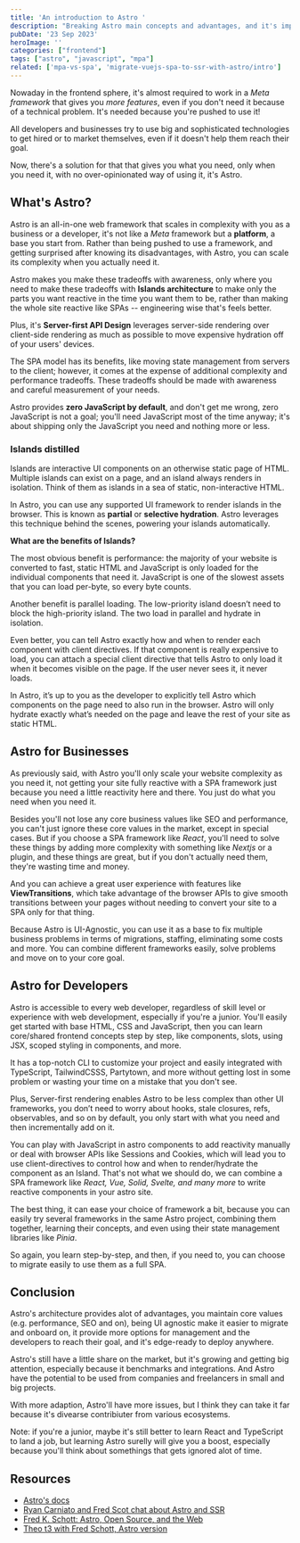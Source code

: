 ```yaml
---
title: 'An introduction to Astro '
description: "Breaking Astro main concepts and advantages, and it's impact on developers and the market, in my view"
pubDate: '23 Sep 2023'
heroImage: ''
categories: ["frontend"]
tags: ["astro", "javascript", "mpa"]
related: ['mpa-vs-spa', 'migrate-vuejs-spa-to-ssr-with-astro/intro']
---
```


Nowaday in the frontend sphere, it's almost required to work in a _Meta framework_ that gives you _more features_, even if you don't need it because of a technical problem. It's needed because you're pushed to use it!

All developers and businesses try to use big and sophisticated technologies to get hired or to market themselves, even if it doesn't help them reach their goal.

Now, there's a solution for that that gives you what you need, only when you need it, with no over-opinionated way of using it, it's Astro.

## What's Astro?

Astro is an all-in-one web framework that scales in complexity with you as a business or a developer, it's not like a _Meta_ framework but a **platform**, a base you start from. Rather than being pushed to use a framework, and getting surprised after knowing its disadvantages, with Astro, you can scale its complexity when you actually need it.

Astro makes you make these tradeoffs with awareness, only where you need to make these tradeoffs with **Islands architecture** to make only the parts you want reactive in the time you want them to be, rather than making the whole site reactive like SPAs -- engineering wise that's feels better.

Plus, it's **Server-first API Design** leverages server-side rendering over client-side rendering as much as possible to move expensive hydration off of your users' devices.

The SPA model has its benefits, like moving state management from servers to the client; however, it comes at the expense of additional complexity and performance tradeoffs. These tradeoffs should be made with awareness and careful measurement of your needs.

Astro provides **zero JavaScript by default**, and don't get me wrong, zero JavaScript is not a goal; you'll need JavaScript most of the time anyway; it's about shipping only the JavaScript you need and nothing more or less.

### Islands distilled

Islands are interactive UI components on an otherwise static page of HTML. Multiple islands can exist on a page, and an island always renders in isolation. Think of them as islands in a sea of static, non-interactive HTML.

In Astro, you can use any supported UI framework to render islands in the browser. This is known as **partial** or **selective hydration**. Astro leverages this technique behind the scenes, powering your islands automatically.

**What are the benefits of Islands?**

The most obvious benefit is performance: the majority of your website is converted to fast, static HTML and JavaScript is only loaded for the individual components that need it. JavaScript is one of the slowest assets that you can load per-byte, so every byte counts.

Another benefit is parallel loading. The low-priority island doesn’t need to block the high-priority island. The two load in parallel and hydrate in isolation.

Even better, you can tell Astro exactly how and when to render each component with client directives. If that component is really expensive to load, you can attach a special client directive that tells Astro to only load it when it becomes visible on the page. If the user never sees it, it never loads.

In Astro, it’s up to you as the developer to explicitly tell Astro which components on the page need to also run in the browser. Astro will only hydrate exactly what’s needed on the page and leave the rest of your site as static HTML.


## Astro for Businesses

As previously said, with Astro you'll only scale your website complexity as you need it, not getting your site fully reactive with a SPA framework just because you need a little reactivity here and there. You just do what you need when you need it.

Besides you'll not lose any core business values like SEO and performance, you can't just ignore these core values in the market, except in special cases. But if you choose a SPA framework like _React_, you'll need to solve these things by adding more complexity with something like _Nextjs_ or a plugin, and these things are great, but if you don't actually need them, they're wasting time and money. 

And you can achieve a great user experience with features like **ViewTransitions**, which take advantage of the browser APIs to give smooth transitions between your pages without needing to convert your site to a SPA only for that thing.

Because Astro is UI-Agnostic, you can use it as a base to fix multiple business problems in terms of migrations, staffing, eliminating some costs and more. You can combine different frameworks easily, solve problems and move on to your core goal.

## Astro for Developers

Astro is accessible to every web developer, regardless of skill level or experience with web development, especially if you're a junior. You'll easily get started with base HTML, CSS and JavaScript, then you can learn core/shared frontend concepts step by step, like components, slots, using JSX, scoped styling in components, and more.

It has a top-notch CLI to customize your project and easily integrated with TypeScript, TailwindCSSS, Partytown, and more without getting lost in some problem or wasting your time on a mistake that you don't see.

Plus, Server-first rendering enables Astro to be less complex than other UI frameworks, you don’t need to worry about hooks, stale closures, refs, observables, and so on by default, you only start with what you need and then incrementally add on it.

You can play with JavaScript in astro components to add reactivity manually or deal with browser APIs like Sessions and Cookies, which will lead you to use client-directives to control how and when to render/hydrate the component as an Island. That's not what we should do, we can combine a SPA framework like _React, Vue, Solid, Svelte, and many more_ to write reactive components in your astro site.

The best thing, it can ease your choice of framework a bit, because you can easily try several frameworks in the same Astro project, combining them together, learning their concepts, and even using their state management libraries like _Pinia_.

So again, you learn step-by-step, and then, if you need to, you can choose to migrate easily to use them as a full SPA.

## Conclusion

Astro's architecture provides alot of advantages, you maintain core values (e.g. performance, SEO and on), being UI agnostic make it easier to migrate and onboard on, it provide more options for management and the developers to reach their goal, and it's edge-ready to deploy anywhere.

Astro's still have a little share on the market, but it's growing and getting big attention, especially because it benchmarks and integrations. And Astro have the potential to be used from companies and freelancers in small and big projects.

With more adaption, Astro'll have more issues, but I think they can take it far because it's divearse contribiuter from various ecosystems.

Note: if you're a junior, maybe it's still better to learn React and TypeScript to land a job, but learning Astro surelly will give you a boost, especially because you'll think about somethings that gets ignored alot of time.

## Resources

- [Astro's docs](https://docs.astro.build 'open the docs')
- [Ryan Carniato and Fred Scot chat about Astro and SSR](https://www.youtube.com/watch?v=2ZEMb_H-LYE 'youtube video')
- [Fred K. Schott: Astro, Open Source, and the Web](https://www.youtube.com/watch?v=9196iQJtK4s 'Youtube video')
- [Theo t3 with Fred Schott, Astro version](https://youtu.be/CYuujJvgmns 'youtube video')